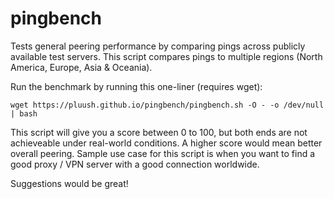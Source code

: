 # pingbench
Tests general peering performance by comparing pings across publicly available test servers.
This script compares pings to multiple regions (North America, Europe, Asia & Oceania).

Run the benchmark by running this one-liner (requires wget):

    wget https://pluush.github.io/pingbench/pingbench.sh -O - -o /dev/null | bash

This script will give you a score between 0 to 100, but both ends are not achieveable under real-world conditions.
A higher score would mean better overall peering. Sample use case for this script is when you want to find a good proxy / VPN server with a good connection worldwide.

Suggestions would be great!
